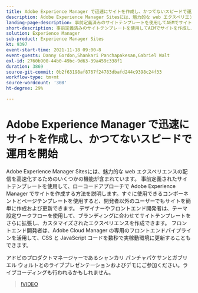 ```yaml
---
title: Adobe Experience Manager で迅速にサイトを作成し、かつてないスピードで運用を開始
description: Adobe Experience Manager Sitesには、魅力的な web エクスペリエンスの配信を高速化するためのいくつかの機能が含まれています。 事前定義されたサイトテンプレートを使用して、ローコードアプローチで Adobe Experience Manager でサイトを作成する方法を説明します。すぐに使用できるコンポーネントとページテンプレートを使用すると、開発者以外のユーザーでもサイトを簡単に作成および更新できます。 デザイナーやフロントエンド開発者は、テーマ設定ワークフローを使用して、ブランディングに合わせてサイトテンプレートをさらに拡張し、カスタマイズされたエクスペリエンスを作成できます。 フロントエンド開発者は、Adobe Cloud Manager の専用のフロントエンドパイプラインを活用して、CSS と JavaScript コードを数秒で実稼動環境に更新することもできます。
landing-page-description: 事前定義済みのサイトテンプレートを使用してAEMでサイトを作成し、開発者以外のユーザーがサイトを簡単に作成および更新できるようにする方法を説明します。
short-description: 事前定義済みのサイトテンプレートを使用してAEMでサイトを作成し、開発者以外のユーザーがサイトを簡単に作成および更新できるようにする方法を説明します。
solution: Experience Manager
sub-product: Experience Manager Sites
kt: 9397
event-start-time: 2021-11-18 09:00-8
event-guests: Danny Gordon,Shankari Panchapakesan,Gabriel Walt
exl-id: 2760b900-44b0-49bc-9d63-39a459c338f1
duration: 3869
source-git-commit: 0b2f63198af8767f24783dbafd244c9398c24f33
workflow-type: tm+mt
source-wordcount: '308'
ht-degree: 29%

---
```


# Adobe Experience Manager で迅速にサイトを作成し、かつてないスピードで運用を開始

Adobe Experience Manager Sitesには、魅力的な web エクスペリエンスの配信を高速化するためのいくつかの機能が含まれています。 事前定義されたサイトテンプレートを使用して、ローコードアプローチで Adobe Experience Manager でサイトを作成する方法を説明します。すぐに使用できるコンポーネントとページテンプレートを使用すると、開発者以外のユーザーでもサイトを簡単に作成および更新できます。 デザイナーやフロントエンド開発者は、テーマ設定ワークフローを使用して、ブランディングに合わせてサイトテンプレートをさらに拡張し、カスタマイズされたエクスペリエンスを作成できます。 フロントエンド開発者は、Adobe Cloud Manager の専用のフロントエンドパイプラインを活用して、CSS と JavaScript コードを数秒で実稼動環境に更新することもできます。

アドビのプロダクトマネージャーであるシャンカリ パンチャパケサンとガブリエル ウォルトとのライブプレゼンテーションおよびデモにご参加ください。ライブコーディングも行われるかもしれません。

>[!VIDEO](https://video.tv.adobe.com/v/338798/?quality=12&learn=on)

